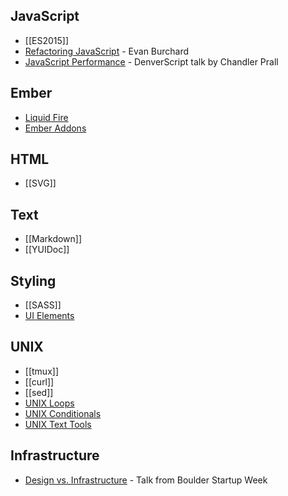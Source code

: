 ## JavaScript

* [[ES2015]]
* [Refactoring JavaScript](Refactoring-JavaScript) - Evan Burchard
* [JavaScript Performance](JavaScript-Performance-Prall) - DenverScript talk by Chandler Prall

## Ember

* [Liquid Fire](Liquid-Fire)
* [Ember Addons](Ember-Addons)

## HTML

* [[SVG]]

## Text

* [[Markdown]]
* [[YUIDoc]]

## Styling

* [[SASS]]
* [UI Elements](UI-Elements)

## UNIX

* [[tmux]]
* [[curl]]
* [[sed]]
* [UNIX Loops](UNIX-Loops)
* [UNIX Conditionals](UNIX-Conditionals)
* [UNIX Text Tools](Unix-Text-Tools)

## Infrastructure

* [Design vs. Infrastructure](Design-Vs-Infrastructure) - Talk from Boulder Startup Week
